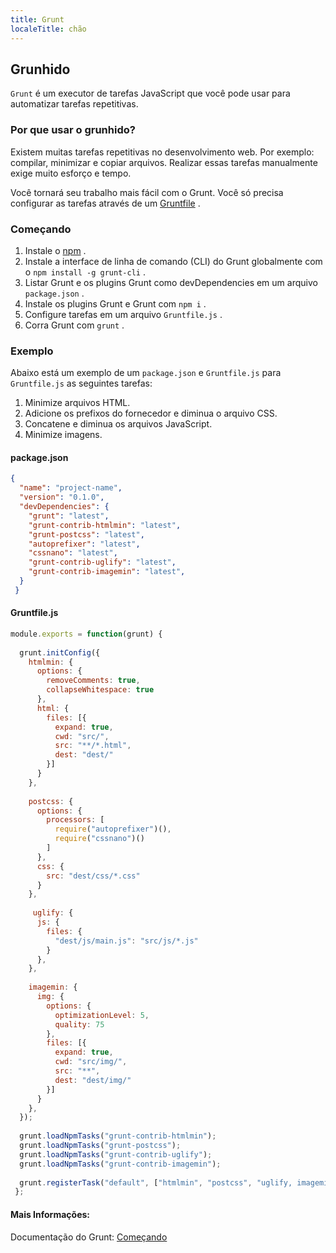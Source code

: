 ```yaml
---
title: Grunt
localeTitle: chão
---
```

## Grunhido

`Grunt` é um executor de tarefas JavaScript que você pode usar para automatizar tarefas repetitivas.

### Por que usar o grunhido?

Existem muitas tarefas repetitivas no desenvolvimento web. Por exemplo: compilar, minimizar e copiar arquivos. Realizar essas tarefas manualmente exige muito esforço e tempo.

Você tornará seu trabalho mais fácil com o Grunt. Você só precisa configurar as tarefas através de um [Gruntfile](https://gruntjs.com/sample-gruntfile) .

### Começando

1.  Instale o [npm](https://www.npmjs.org/) .
2.  Instale a interface de linha de comando (CLI) do Grunt globalmente com o `npm install -g grunt-cli` .
3.  Listar Grunt e os plugins Grunt como devDependencies em um arquivo `package.json` .
4.  Instale os plugins Grunt e Grunt com `npm i` .
5.  Configure tarefas em um arquivo `Gruntfile.js` .
6.  Corra Grunt com `grunt` .

### Exemplo

Abaixo está um exemplo de um `package.json` e `Gruntfile.js` para `Gruntfile.js` as seguintes tarefas:

1.  Minimize arquivos HTML.
2.  Adicione os prefixos do fornecedor e diminua o arquivo CSS.
3.  Concatene e diminua os arquivos JavaScript.
4.  Minimize imagens.

#### package.json

```json
{ 
  "name": "project-name", 
  "version": "0.1.0", 
  "devDependencies": { 
    "grunt": "latest", 
    "grunt-contrib-htmlmin": "latest", 
    "grunt-postcss": "latest", 
    "autoprefixer": "latest", 
    "cssnano": "latest", 
    "grunt-contrib-uglify": "latest", 
    "grunt-contrib-imagemin": "latest", 
  } 
 } 
```

#### Gruntfile.js

```javascript
module.exports = function(grunt) { 
 
  grunt.initConfig({ 
    htmlmin: { 
      options: { 
        removeComments: true, 
        collapseWhitespace: true 
      }, 
      html: { 
        files: [{ 
          expand: true, 
          cwd: "src/", 
          src: "**/*.html", 
          dest: "dest/" 
        }] 
      } 
    }, 
 
    postcss: { 
      options: { 
        processors: [ 
          require("autoprefixer")(), 
          require("cssnano")() 
        ] 
      }, 
      css: { 
        src: "dest/css/*.css" 
      } 
    }, 
 
     uglify: { 
      js: { 
        files: { 
          "dest/js/main.js": "src/js/*.js" 
        } 
      }, 
    }, 
 
    imagemin: { 
      img: { 
        options: { 
          optimizationLevel: 5, 
          quality: 75 
        }, 
        files: [{ 
          expand: true, 
          cwd: "src/img/", 
          src: "**", 
          dest: "dest/img/" 
        }] 
      } 
    }, 
  }); 
 
  grunt.loadNpmTasks("grunt-contrib-htmlmin"); 
  grunt.loadNpmTasks("grunt-postcss"); 
  grunt.loadNpmTasks("grunt-contrib-uglify"); 
  grunt.loadNpmTasks("grunt-contrib-imagemin"); 
 
  grunt.registerTask("default", ["htmlmin", "postcss", "uglify, imagemin"]); 
 }; 
```

#### Mais Informações:

Documentação do Grunt: [Começando](https://gruntjs.com/getting-started)